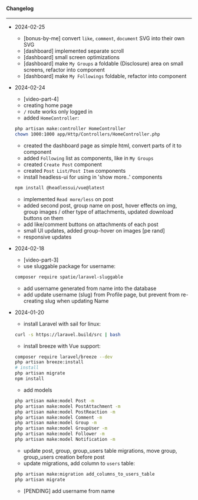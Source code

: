 #### Changelog #
*************************************

- 2024-02-25
    - [bonus-by-me] convert `like`, `comment`, `document` SVG into their own SVG
    - [dashboard] implemented separate scroll
    - [dashboard] small screen optimizations
    - [dashboard] make `My Groups` a foldable (Disclosure) area on small screens, refactor into component
    - [dashboard] make `My Followings` foldable, refactor into component

- 2024-02-24
    - [video-part-4]
    - creating home page
    - `/` route works only logged in
    - added `HomeController`:
    ```bash
    php artisan make:controller HomeController
    chown 1000:1000 app/Http/Controllers/HomeController.php
    ```
    - created the dashboard page as simple html, convert parts of it to component
    - added `Following` list as components, like in `My Groups`
    - created `Create Post` component
    - created `Post List/Post Item` components
    - install headless-ui for using in 'show more..' components
    ```bash
    npm install @headlessui/vue@latest
    ```
    - implemented `Read more/less` on post
    - added second post, group name on post, hover effects on img, group images / other type of attachments, updated download buttons on them
    - add like/comment buttons on attachments of each post
    - small UI updates, added group-hover on images [pe rand]
    - responsive updates


- 2024-02-18
    - [video-part-3]
    - use sluggable package for username:
    ```bash
    composer require spatie/laravel-sluggable
    ```
    - add username generated from name into the database
    - add update username (slug) from Profile page, but prevent from re-creating slug when updating Name

- 2024-01-20
    - install Laravel with sail for linux:
    ```bash
    curl -s https://laravel.build/src | bash
    ```
    - install breeze with Vue support:
    ```bash
    composer require laravel/breeze --dev
    php artisan breeze:install
    # install
    php artisan migrate
    npm install
    ```
    - add models
    ```bash
    php artisan make:model Post -m
    php artisan make:model PostAttachment -m
    php artisan make:model PostReaction -m
    php artisan make:model Comment -m
    php artisan make:model Group -m
    php artisan make:model GroupUser -m
    php artisan make:model Follower -m
    php artisan make:model Notification -m
    ```
    - update post, group, group_users table migrations, move group, group_users creation before post
    - update migrations, add column to `users` table:
    ```bash
    php artisan make:migration add_columns_to_users_table
    php artisan migrate
    ```
    - [PENDING] add username from name